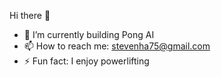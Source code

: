 Hi there 👋
- 🌱 I’m currently building Pong AI
- 📫 How to reach me: stevenha75@gmail.com
- ⚡ Fun fact: I enjoy powerlifting
